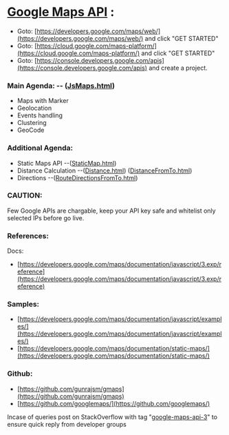 
# [Google Maps API](https://gunrajsm.github.io/gmaps/) :
- Goto: [https://developers.google.com/maps/web/](https://developers.google.com/maps/web/) and click "GET STARTED"
- Goto: [https://cloud.google.com/maps-platform/](https://cloud.google.com/maps-platform/) and click "GET STARTED"
- Goto: [https://console.developers.google.com/apis](https://console.developers.google.com/apis) and create a project.

### Main Agenda: -- ([JsMaps.html](https://gunrajsm.github.io/gmaps/JsMaps.html))
* Maps with Marker
* Geolocation
* Events handling
* Clustering
* GeoCode


### Additional Agenda:
* Static Maps API --([StaticMap.html](https://gunrajsm.github.io/gmaps/StaticMap.html))
* Distance Calculation --([Distance.html](https://gunrajsm.github.io/gmaps/Distance.html))     ([DistanceFromTo.html](https://gunrajsm.github.io/gmaps/DistanceFromTo.html))
* Directions --([RouteDirectionsFromTo.html](https://gunrajsm.github.io/gmaps/RouteDirectionsFromTo.html))

### CAUTION:
Few Google APIs are chargable, keep your API key safe and whitelist only selected IPs before go live.

### References:
Docs:
- [https://developers.google.com/maps/documentation/javascript/3.exp/reference](https://developers.google.com/maps/documentation/javascript/3.exp/reference)

### Samples:
- [https://developers.google.com/maps/documentation/javascript/examples/](https://developers.google.com/maps/documentation/javascript/examples/)
- [https://developers.google.com/maps/documentation/static-maps/](https://developers.google.com/maps/documentation/static-maps/)

### Github:
- [https://github.com/gunrajsm/gmaps](https://github.com/gunrajsm/gmaps)
- [https://github.com/googlemaps/](https://github.com/googlemaps/)


    
Incase of queries post on StackOverflow with tag "[google-maps-api-3](https://stackoverflow.com/questions/tagged/google-maps-api-3)" to ensure quick reply from developer groups
